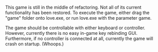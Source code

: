 This game is still in the middle of refactoring. Not all of its current functionality has been restored.
To execute the game, either drag the "game" folder onto love.exe, or run love.exe with the parameter game.

The game should be controllable with either keyboard or controller. However, currently there is no easy in-game key rebinding GUI. Furthermore, if no controller is connected at all, currently the game will crash on startup. (Whoops.)
